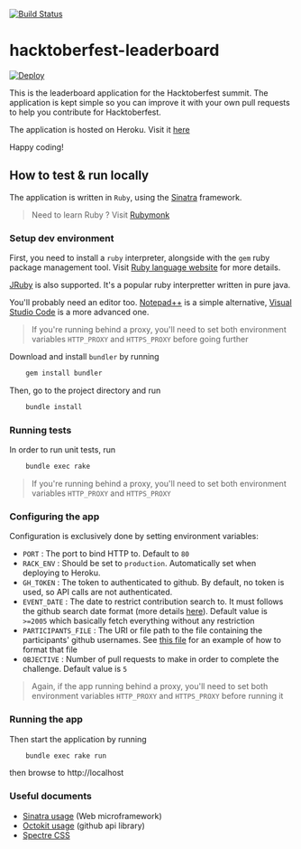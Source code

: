 [![Build Status](https://travis-ci.org/ourtigarage/hacktoberfest-leaderboard.svg?branch=master)](https://travis-ci.org/ourtigarage/hacktoberfest-leaderboard)

# hacktoberfest-leaderboard
[![Deploy](https://www.herokucdn.com/deploy/button.svg)](https://heroku.com/deploy?template=https://github.com/ourtigarage/hacktoberfest-leaderboard)

This is the leaderboard application for the Hacktoberfest summit.
The application is kept simple so you can improve it with your own pull requests to help you
contribute for Hacktoberfest.

The application is hosted on Heroku. Visit it [here](https://hacktoberfest-leaderboard.herokuapp.com/)

Happy coding!

## How to test & run locally
The application is written in `Ruby`, using the [Sinatra](http://www.sinatrarb.com/) framework.
> Need to learn Ruby ? Visit [Rubymonk](https://rubymonk.com/)
### Setup dev environment
First, you need to install a `ruby` interpreter, alongside with the `gem` ruby package management tool.
Visit [Ruby language website](https://www.ruby-lang.org) for more details.

[JRuby](http://jruby.org/) is also supported. It's a popular ruby interpretter written in pure java.

You'll probably need an editor too. [Notepad++](https://notepad-plus-plus.org/) is a simple alternative, [Visual Studio Code](https://code.visualstudio.com/) is a more advanced one.

> If you're running behind a proxy, you'll need to set both environment variables `HTTP_PROXY` and `HTTPS_PROXY` before going further

Download and install `bundler` by running
```bash
    gem install bundler
```

Then, go to the project directory and run
```bash
    bundle install
```

### Running tests
In order to run unit tests, run
```bash
    bundle exec rake
```

> If you're running behind a proxy, you'll need to set both environment variables `HTTP_PROXY` and `HTTPS_PROXY`
### Configuring the app
Configuration is exclusively done by setting environment variables:
* `PORT` : The port to bind HTTP to. Default to `80`
* `RACK_ENV` : Should be set to `production`. Automatically set when deploying to Heroku.
* `GH_TOKEN` : The token to authenticated to github. By default, no token is used, so API calls are not authenticated.
* `EVENT_DATE` : The date to restrict contribution search to. It must follows the github search date format (more details [here](https://help.github.com/articles/understanding-the-search-syntax/#query-for-dates)). Default value is `>=2005` which basically fetch everything without any restriction
* `PARTICIPANTS_FILE` : The URI or file path to the file containing the participants' github usernames. See [this file](https://raw.githubusercontent.com/ourtigarage/hacktoberfest-leaderboard/master/tests/resources/participants.md) for an example of how to format that file
* `OBJECTIVE` : Number of pull requests to make in order to complete the challenge. Default value is `5`

> Again, if the app running behind a proxy, you'll need to set both environment variables `HTTP_PROXY` and `HTTPS_PROXY` before running it

### Running the app
Then start the application by running
```bash
    bundle exec rake run
```
then browse to http://localhost


### Useful documents
* [Sinatra usage](http://www.sinatrarb.com/intro.html) (Web microframework)
* [Octokit usage](http://www.rubydoc.info/gems/octokit/) (github api library)
* [Spectre CSS](https://picturepan2.github.io/spectre)